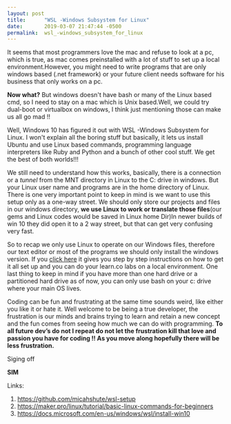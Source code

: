 ```yaml
---
layout: post
title:      "WSL -Windows Subsystem for Linux"
date:       2019-03-07 21:47:44 -0500
permalink:  wsl_-windows_subsystem_for_linux
---
```



It seems that most programmers love the mac and refuse to look at a pc, which is true, as mac comes preinstalled with a lot of stuff to set up a local environment.However, you might need to write programs that are only windows based (.net framework) or your future client needs software for his business that only works on a pc.

**Now what?** 
But windows doesn't have bash or many of the  Linux based cmd, so I need to stay on a mac which is Unix based.Well, we could try dual-boot or virtualbox on windows, I think just mentioning those  can make us all go mad !!     


Well, Windows 10 has figured it out with  WSL -Windows Subsystem for Linux. I won't explain all the boring stuff but basically, it lets us install Ubuntu and use Linux based commands, programming language interpreters like Ruby and Python and a bunch of other cool stuff. We get the best of both worlds!!!


 We still need to understand how this works, basically, there is a connection or a *tunnel* from the MNT directory in Linux to the C:  drive in windows. But your Linux user name and programs are in the home directory of Linux.  There is one very important point to keep in mind is we want to use this setup only as a one-way street. We should only store our projects and files in our windows directory, **we use Linux to work or translate those files**(our gems and Linux codes would be saved in Linux home Dir)In newer builds of win 10 they did open it to a 2 way street, but that can get very confusing very fast.   

So to recap we only use Linux to operate on our Windows files, therefore our text editor or most of the programs we should only install the windows version. If you [click here](https://github.com/micahshute/wsl-setup) it gives you step by step instructions on how to get it all set up and you can do your learn.co labs on a local environment. One last thing to keep in mind if you have more than one hard drive or a partitioned  hard drive as of now, you can only use bash on your c: drive where your main OS lives.



Coding can be fun and frustrating at the same time sounds weird, like either you like it or hate it. Well welcome to be being a true developer, the frustration is our minds and brains trying to learn and retain a new concept and the fun comes from seeing how much we can do with programming. **To all future dev’s do not I repeat do not let the frustration kill that love and passion you have for coding !! As you move along hopefully there will be less frustration.**


Siging off

**SIM**



Links:
1.   https://github.com/micahshute/wsl-setup
2.  https://maker.pro/linux/tutorial/basic-linux-commands-for-beginners
3.  https://docs.microsoft.com/en-us/windows/wsl/install-win10


